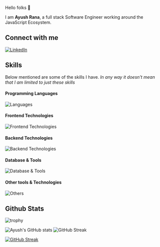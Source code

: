 Hello folks 👋

I am **Ayush Rana**, a full stack Software Engineer working around the JavaScript Ecosystem.

## Connect with me
  
[![LinkedIn](https://img.shields.io/badge/LinkedIn-725460135?style=for-the-badge&logo=linkedin&logoColor=white)](https://linkedin.com/in/bsantosh909)


## Skills

Below mentioned are some of the skills I have. _In any way it doesn't mean that I am limited to just these skills_

#### Programming Languages
![Languages](https://skillicons.dev/icons?i=js,ts,solidity,rust)

#### Frontend Technologies
![Frontend Technologies](https://skillicons.dev/icons?i=react,next,html,css,bootstrap,tailwind,scss,d3,redux,solid,jotai,zustand)

#### Backend Technologies
![Backend Technologies](https://skillicons.dev/icons?i=nodejs,express,graphql,jest)

#### Database & Tools
![Database & Tools](https://skillicons.dev/icons?i=postgres,mysql,mongodb,redis,prisma,vercel)

#### Other tools & Technologies
![Others](https://skillicons.dev/icons?i=aws,docker,git,github,gitlab,nginx,markdown,netlify,vercel,vscode,cloudflare,figma,regex,linux,firebase,babel,bash,ps)


## Github Stats
![trophy](https://github-profile-trophy.vercel.app/?username=ayushrana182&theme=onedark&column=8&margin-w=5&margin-h=5)

![Ayush's GitHub stats](https://github-readme-stats.vercel.app/api?username=ayushrana182&show_icons=true&theme=radical)
![GitHub Streak](https://streak-stats.demolab.com?user=ayushrana182&theme=radical)

[![GitHub Streak](https://streak-stats.demolab.com/?user=ayushrana182&theme=highcontrast)](https://git.io/streak-stats)

<!---
ayushrana182/ayushrana182 is a ✨ special ✨ repository because its `README.md` (this file) appears on your GitHub profile.
You can click the Preview link to take a look at your changes.
--->
